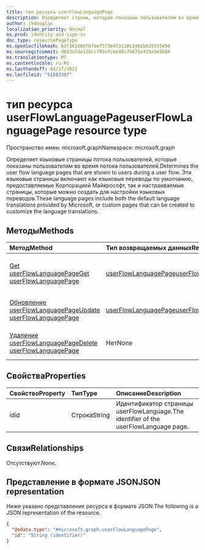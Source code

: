 ```yaml
---
title: тип ресурса userFlowLanguagePage
description: Определяет строки, которые показаны пользователям во время потока пользователей.
author: jkdouglas
localization_priority: Normal
ms.prod: identity-and-sign-in
doc_type: resourcePageType
ms.openlocfilehash: b3f3610607bfeef5f3e47a110c2491b635555494
ms.sourcegitcommit: d033e7de12bccf92efcbe40c7b671e419a3e5b94
ms.translationtype: MT
ms.contentlocale: ru-RU
ms.lasthandoff: 04/17/2021
ms.locfileid: "51883307"
---
```

# <a name="userflowlanguagepage-resource-type"></a><span data-ttu-id="900d5-103">тип ресурса userFlowLanguagePage</span><span class="sxs-lookup"><span data-stu-id="900d5-103">userFlowLanguagePage resource type</span></span>

<span data-ttu-id="900d5-104">Пространство имен: microsoft.graph</span><span class="sxs-lookup"><span data-stu-id="900d5-104">Namespace: microsoft.graph</span></span>

<span data-ttu-id="900d5-105">Определяет языковые страницы потока пользователей, которые показаны пользователям во время потока пользователей.</span><span class="sxs-lookup"><span data-stu-id="900d5-105">Determines the user flow language pages that are shown to users during a user flow.</span></span> <span data-ttu-id="900d5-106">Эти языковые страницы включают как языковые переводы по умолчанию, предоставляемые Корпорацией Майкрософт, так и настраиваемые страницы, которые можно создать для настройки языковых переводов.</span><span class="sxs-lookup"><span data-stu-id="900d5-106">These language pages include both the default language translations provided by Microsoft, or custom pages that can be created to customize the language translations.</span></span>

## <a name="methods"></a><span data-ttu-id="900d5-107">Методы</span><span class="sxs-lookup"><span data-stu-id="900d5-107">Methods</span></span>

|<span data-ttu-id="900d5-108">Метод</span><span class="sxs-lookup"><span data-stu-id="900d5-108">Method</span></span>|<span data-ttu-id="900d5-109">Тип возвращаемых данных</span><span class="sxs-lookup"><span data-stu-id="900d5-109">Return type</span></span>|<span data-ttu-id="900d5-110">Описание</span><span class="sxs-lookup"><span data-stu-id="900d5-110">Description</span></span>|
|:---|:---|:---|
|[<span data-ttu-id="900d5-111">Get userFlowLanguagePage</span><span class="sxs-lookup"><span data-stu-id="900d5-111">Get userFlowLanguagePage</span></span>](../api/userflowlanguagepage-get.md)|[<span data-ttu-id="900d5-112">userFlowLanguagePage</span><span class="sxs-lookup"><span data-stu-id="900d5-112">userFlowLanguagePage</span></span>](../resources/userflowlanguagepage.md)|<span data-ttu-id="900d5-113">Извлечение значений объекта по умолчанию или [пользовательского пользователяFlowLanguagePage.](../resources/userflowlanguagepage.md)</span><span class="sxs-lookup"><span data-stu-id="900d5-113">Retrieve the values of a default or custom [userFlowLanguagePage](../resources/userflowlanguagepage.md) object.</span></span>|
|[<span data-ttu-id="900d5-114">Обновление userFlowLanguagePage</span><span class="sxs-lookup"><span data-stu-id="900d5-114">Update userFlowLanguagePage</span></span>](../api/userflowlanguagepage-put.md)|[<span data-ttu-id="900d5-115">userFlowLanguagePage</span><span class="sxs-lookup"><span data-stu-id="900d5-115">userFlowLanguagePage</span></span>](../resources/userflowlanguagepage.md)|<span data-ttu-id="900d5-116">Обновление значений в настраиваемом [объекте userFlowLanguagePage.](../resources/userflowlanguagepage.md)</span><span class="sxs-lookup"><span data-stu-id="900d5-116">Update the values in a custom [userFlowLanguagePage](../resources/userflowlanguagepage.md) object.</span></span>|
|[<span data-ttu-id="900d5-117">Удаление userFlowLanguagePage</span><span class="sxs-lookup"><span data-stu-id="900d5-117">Delete userFlowLanguagePage</span></span>](../api/userflowlanguagepage-delete.md)|<span data-ttu-id="900d5-118">Нет</span><span class="sxs-lookup"><span data-stu-id="900d5-118">None</span></span>|<span data-ttu-id="900d5-119">Удаляет значения из пользовательского [объекта userFlowLanguagePage.](../resources/userflowlanguagepage.md)</span><span class="sxs-lookup"><span data-stu-id="900d5-119">Deletes the values from a custom [userFlowLanguagePage](../resources/userflowlanguagepage.md) object.</span></span>|

## <a name="properties"></a><span data-ttu-id="900d5-120">Свойства</span><span class="sxs-lookup"><span data-stu-id="900d5-120">Properties</span></span>

|<span data-ttu-id="900d5-121">Свойство</span><span class="sxs-lookup"><span data-stu-id="900d5-121">Property</span></span>|<span data-ttu-id="900d5-122">Тип</span><span class="sxs-lookup"><span data-stu-id="900d5-122">Type</span></span>|<span data-ttu-id="900d5-123">Описание</span><span class="sxs-lookup"><span data-stu-id="900d5-123">Description</span></span>|
|:---|:---|:---|
|<span data-ttu-id="900d5-124">id</span><span class="sxs-lookup"><span data-stu-id="900d5-124">id</span></span>|<span data-ttu-id="900d5-125">Строка</span><span class="sxs-lookup"><span data-stu-id="900d5-125">String</span></span>|<span data-ttu-id="900d5-126">Идентификатор страницы userFlowLanguage.</span><span class="sxs-lookup"><span data-stu-id="900d5-126">The identifier of the userFlowLanguage page.</span></span>|

## <a name="relationships"></a><span data-ttu-id="900d5-127">Связи</span><span class="sxs-lookup"><span data-stu-id="900d5-127">Relationships</span></span>

<span data-ttu-id="900d5-128">Отсутствуют.</span><span class="sxs-lookup"><span data-stu-id="900d5-128">None.</span></span>

## <a name="json-representation"></a><span data-ttu-id="900d5-129">Представление в формате JSON</span><span class="sxs-lookup"><span data-stu-id="900d5-129">JSON representation</span></span>

<span data-ttu-id="900d5-130">Ниже указано представление ресурса в формате JSON.</span><span class="sxs-lookup"><span data-stu-id="900d5-130">The following is a JSON representation of the resource.</span></span>
<!-- {
  "blockType": "resource",
  "keyProperty": "id",
  "@odata.type": "microsoft.graph.userFlowLanguagePage",
  "openType": false
}
-->

``` json
{
  "@odata.type": "#microsoft.graph.userFlowLanguagePage",
  "id": "String (identifier)"
}
```
